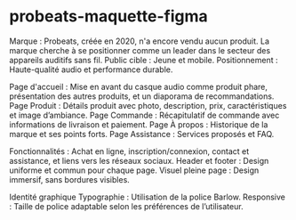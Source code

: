 # probeats-maquette-figma
Marque : Probeats, créée en 2020, n'a encore vendu aucun produit. La marque cherche à se positionner comme un leader dans le secteur des appareils auditifs sans fil.
Public cible : Jeune et mobile.
Positionnement : Haute-qualité audio et performance durable.

Page d'accueil : Mise en avant du casque audio comme produit phare, présentation des autres produits, et un diaporama de recommandations.
Page Produit : Détails produit avec photo, description, prix, caractéristiques et image d’ambiance.
Page Commande : Récapitulatif de commande avec informations de livraison et paiement.
Page À propos : Historique de la marque et ses points forts.
Page Assistance : Services proposés et FAQ.

Fonctionnalités :
Achat en ligne, inscription/connexion, contact et assistance, et liens vers les réseaux sociaux.
Header et footer : Design uniforme et commun pour chaque page.
Visuel pleine page : Design immersif, sans bordures visibles.

Identité graphique
Typographie : Utilisation de la police Barlow.
Responsive : Taille de police adaptable selon les préférences de l’utilisateur.
